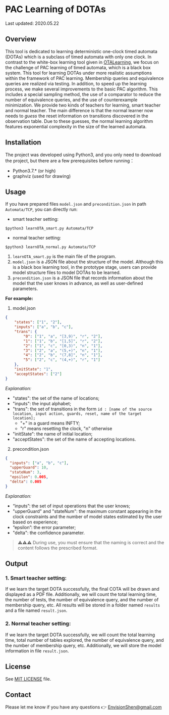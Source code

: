 # PAC Learning of DOTAs

Last updated: 2020.05.22

## Overview

This tool is dedicated to learning deterministic one-clock timed automata (DOTAs) which is a subclass of timed automata with only one clock. In contrast to the white-box learning tool given in [OTALearning](https://github.com/Leslieaj/OTALearning), we focus on the challenge of PAC learning of timed automata, which is a black box system. This tool for learning DOTAs under more realistic assumptions within the framework of PAC learning. Membership queries and equivalence queries are realized via testing. In addition, to speed up the learning process, we make several improvements to the basic PAC algorithm. This includes a special sampling method, the use of a comparator to reduce the number of equivalence queries, and the use of counterexample minimization. We provide two kinds of teachers for learning, smart teacher and normal teacher. The main difference is that the normal learner now needs to *guess* the reset information on transitions discovered in the observation table. Due to these guesses, the normal learning algorithm features exponential complexity in the size of the learned automata.

## Installation

The project was developed using Python3, and you only need to download the project, but there are a few prerequisites before running：

- Python3.7.* (or high)
- graphviz (used for drawing)

## Usage

If you have prepared files `model.json` and `precondition.json` in path `Automata/TCP`, you can directly run: 

- smart teacher setting:

```shell
$python3 learnOTA_smart.py Automata/TCP
```

- normal teacher setting:

```shell
$python3 learnOTA_normal.py Automata/TCP
```

1. `learnOTA_smart.py` is the main file of the program.
2. `model.json` is a JSON file about the structure of the model. Although this is a black box learning tool, in the prototype stage, users can provide model structure files to model DOTAs  to be learned.
3. `precondition.json` is a JSON file that records information about the model that the user knows  in advance, as well as user-defined parameters.

**For example:**

1. model.json 

```json
{
    "states": ["1", "2"],
    "inputs": ["a", "b", "c"],
    "trans": {
        "0": ["1", "a", "[3,9)", "r", "2"],
        "1": ["1", "b", "[1,5]", "r", "2"],
        "2": ["1", "c", "[0,3)", "n", "1"],
        "3": ["2", "a", "(5,+)", "n", "1"],
        "4": ["2", "b", "(7,8]", "n", "1"],
        "5": ["2", "c", "(4,+)", "r", "1"]
    },
    "initState": "1",
    "acceptStates": ["2"]
}
```

*Explanation:*

- "states": the set of the name of locations;
- "inputs": the input alphabet;
- "trans": the set of transitions in the form `id : [name of the source location, input action, guards, reset, name of the target location];`
  - "+" in a guard means INFTY;
  - "r" means resetting the clock, "n" otherwise
- "initState": the name of initial location;
- "acceptStates": the set of the name of accepting locations.

2. precondition.json

```json
{
  "inputs": ["a", "b", "c"],
  "upperGuard": 10,
  "stateNum": 3,
  "epsilon": 0.005,
  "delta": 0.005
}
```

*Explanation:*

- “inputs”:  the set of input operations that the user knows;
- "upperGuard" and "stateNum": the maximum constant appearing in the clock constraints and the number of model states estimated by the user based on experience;
- “epsilon”: the error parameter;
- "delta": the confidence parameter.

> ⚠️⚠️⚠️ During use, you must ensure that the naming is correct and the content follows the prescribed format.

## Output

### 1. Smart teacher setting:

If we learn the target DOTA successfully, the final COTA will be drawn and displayed as a PDF file. Additionally, we will count the total learning time, the number of tests, the number of equivalence query, and the number of membership query, etc. All results will be stored in a folder named `results` and a file named `result.json`.

### 2. Normal teacher setting:

If we learn the target DOTA successfully, we will count the total learning time, total number of tables explored, the number of equivalence query, and the number of membership query, etc.  Additionally, we will store the model information in file  `result.json`.

## License

See [MIT LICENSE](./LICENSE) file.

## Contact

Please let me know if you have any questions 👉 [EnvisionShen@gmail.com](mailto:EnvisionShen@gmail.com)

